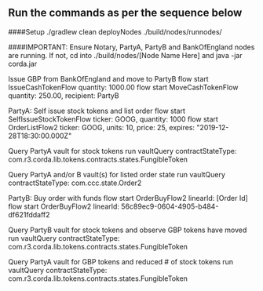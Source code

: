 ## Run the commands as per the sequence below

####Setup
./gradlew clean deployNodes
./build/nodes/runnodes/

####IMPORTANT:
Ensure Notary, PartyA, PartyB and BankOfEngland nodes are running. If not, cd into ./build/nodes/[Node Name Here] and java -jar corda.jar

Issue GBP from BankOfEngland and move to PartyB
flow start IssueCashTokenFlow quantity: 1000.00
flow start MoveCashTokenFlow quantity: 250.00, recipient: PartyB

PartyA: Self issue stock tokens and list order
flow start SelfIssueStockTokenFlow ticker: GOOG, quantity: 1000
flow start OrderListFlow2 ticker: GOOG, units: 10, price: 25, expires: "2019-12-28T18:30:00.000Z"

Query PartyA vault for stock tokens
run vaultQuery contractStateType: com.r3.corda.lib.tokens.contracts.states.FungibleToken

Query PartyA and/or B vault(s) for listed order state
run vaultQuery contractStateType: com.ccc.state.Order2

PartyB: Buy order with funds
flow start OrderBuyFlow2 linearId: [Order Id]
flow start OrderBuyFlow2 linearId: 56c89ec9-0604-4905-b484-df621fddaff2

Query PartyB vault for stock tokens and observe GBP tokens have moved
run vaultQuery contractStateType: com.r3.corda.lib.tokens.contracts.states.FungibleToken

Query PartyA vault for GBP tokens and reduced # of stock tokens
run vaultQuery contractStateType: com.r3.corda.lib.tokens.contracts.states.FungibleToken
